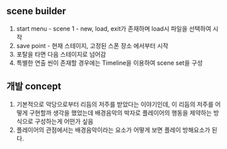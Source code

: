 ## scene builder

1. start menu - scene 1 - new, load, exit가 존재하며 load시 파일을 선택하여 시작
2. save point - 현재 스테이지, 고정된 스폰 장소 에서부터 시작
3. 포탈을 타면 다음 스테이지로 넘어감
4. 특별한 연출 씬이 존재할 경우에는 Timeline을 이용하여 scene set을 구성

## 개발 concept

1. 기본적으로 악당으로부터 리듬의 저주를 받았다는 이야기인데, 이 리듬의 저주를 어떻게 구현할까 생각을 했었는데
배경음악의 박자로 플레이어의 행동을 제약하는 방식으로 구성하는게 어떤가 싶음
2. 플레이어의 관점에서는 배경음악이라는 요소가 어떻게 보면 플레이 방해요소가 된다.

